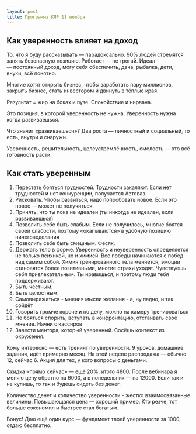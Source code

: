 ```yaml
---
layout: post
title: Программа КЛР 11 ноября
---
```


## Как уверенность влияет на доход

То, что я буду рассказывать — парадоксально. 90% людей стремятся занять безопасную позицию. Работает — не трогай. Идеал — постоянный доход, могу себя обеспечить, дача, рыбалка, дети, внуки, всё понятно.

Многие хотят открыть бизнес, чтобы заработать пару миллионов, закрыть бизнес, стать инвестором и двинуть в тёплые края.

Результат = жир на боках и пузе. Спокойствие и нирвана.

Это позиция, в которой уверенность не нужна. Уверенность нужна когда развиваешься.

Что значит «развиваешься»? Два роста — личностный и социальный, то есть, внутри и снаружи.

Уверенность, решительность, целеустремлённость, смелость — это всё готовность расти.

## Как стать уверенным

1. Перестать бояться трудностей. Трудности закаляют. Если нет трудностей и нет конкуренции, получается Автоваз.
2. Рисковать. Чтобы развиться, надо попробовать новое. Если это новое — может не получиться.
3. Принять, что ты пока не идеален (ты никогда не идеален, если развиваешься)
4. Позволить себе быть слабым. Если не получилось, многие боятся своей слабости, поэтому «окапываются» в удобную позицию ничегонеделания
5. Позволить себе быть смешным. Фесяк.
6. Держать тело в форме. Уверенность и неуверенность определяется не только психикой, но и химией. Все победы начинаются с побед над самим собой. Химия тренированного тела меняется, эмоции становятся более позитивными, многие страхи уходят. Чувствуешь себя привлекательным. Ты нравишься, и поэтому люди тебя поддерживают.
7. Быть честным.
8. Быть целостным.
9. Самовыражаться - мнения мысли желания - а, ну ладно, и так сойдёт
10. Говорить громче короче и по делу, можно на камеру тренироваться
11. Не бояться спорить, вступать в конфронтацию, отстаивать своё мнение. Начни с кассиров
12. Завести ментора, который уверенный. Сосёшь контекст из окружения.

Кому интересно — есть тренинг по уверенности. 9 уроков, домашние задания, идёт примерно месяц. На этой неделе распродажа — обычно 12, сейчас 6. Акция для тех, у кого вопросы с деньгами.

Скидка «прямо сейчас» — ещё 20%, итого 4800. После вебинара я меняю цену обратно на 6000, а в понедельник — на 12000. Если так и не купишь, то так и будешь сидеть без денег.

Количество денег и количество уверенности - жестко взаимосвязанные величины. Повышающаяся цена — хороший пример. Кто резче, тот больше сэкономил и быстрее стал богатым.

Бонус! Даю ещё один курс — фундамент твоей уверенности за 1000, отдаю бесплатно.